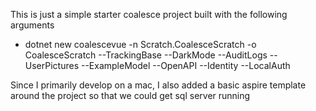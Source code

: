 This is just a simple starter coalesce project built with the following arguments
- dotnet new coalescevue -n Scratch.CoalesceScratch -o CoalesceScratch --TrackingBase --DarkMode --AuditLogs --UserPictures --ExampleModel --OpenAPI --Identity --LocalAuth

Since I primarily develop on a mac, I also added a basic aspire template around the project so that we could get sql server running